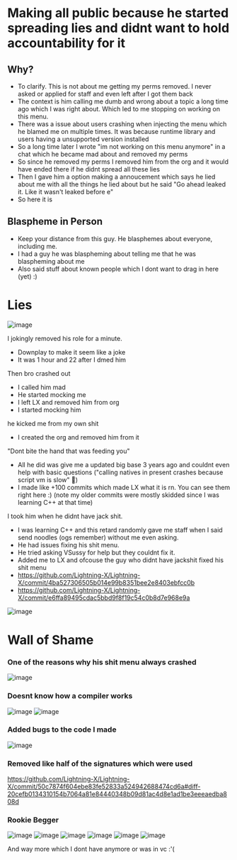 # Making all public because he started spreading lies and didnt want to hold accountability for it

## Why?
- To clarify. This is not about me getting my perms removed. I never asked or applied for staff and even left after I got them back
- The context is him calling me dumb and wrong about a topic a long time ago which I was right about. Which led to me stopping on working on this menu.
- There was a issue about users crashing when injecting the menu which he blamed me on multiple times. It was because runtime library and users having a unsupported version installed
- So a long time later I wrote "im not working on this menu anymore" in a chat which he became mad about and removed my perms
- So since he removed my perms I removed him from the org and it would have ended there if he didnt spread all these lies
- Then I gave him a option making a annoucement which says he lied about me with all the things he lied about but he said "Go ahead leaked it.  Like it wasn't leaked before e"
- So here it is

## Blaspheme in Person
- Keep your distance from this guy. He blasphemes about everyone, including me.
- I had a guy he was blaspheming about telling me that he was blaspheming about me
- Also said stuff about known people which I dont want to drag in here (yet) :)

# Lies
![image](https://github.com/user-attachments/assets/98385979-36da-414b-9e15-9a1ce20415c2)

I jokingly removed his role for a minute. 
- Downplay to make it seem like a joke
- It was 1 hour and 22 after I dmed him

Then bro crashed out
- I called him mad
- He started mocking me
- I left LX and removed him from org
- I started mocking him
  
he kicked me from my own shit
- I created the org and removed him from it
  
"Dont bite the hand that was feeding you"
- All he did was give me a updated big base 3 years ago and couldnt even help with basic questions ("calling natives in present crashes because script vm is slow" 🤡)
- I made like +100 commits which made LX what it is rn. You can see them right here :) (note my older commits were mostly skidded since I was learning C++ at that time)
  
I took him when he didnt have jack shit.
- I was learning C++ and this retard randomly gave me staff when I said send noodles (ogs remember) without me even asking.
- He had issues fixing his shit menu.
- He tried asking VSussy for help but they couldnt fix it.
- Added me to LX and ofcouse the guy who didnt have jackshit fixed his shit menu
- https://github.com/Lightning-X/Lightning-X/commit/4ba527306505b014e99b8351bee2e8403ebfcc0b
- https://github.com/Lightning-X/Lightning-X/commit/e6ffa89495cdac5bbd9f8f19c54c0b8d7e968e9a

![image](https://github.com/user-attachments/assets/4fa35270-ffb8-483e-9914-2bd7b10888d2)



# Wall of Shame
### One of the reasons why his shit menu always crashed
![image](https://github.com/user-attachments/assets/4df7ecbb-7b06-464c-a7af-477b27cd4f83)

### Doesnt know how a compiler works
![image](https://github.com/user-attachments/assets/b0c7c74d-877f-41dc-9533-4bf46ae0246b)
![image](https://github.com/user-attachments/assets/88c66953-41ed-44f0-a83a-1891a2b71f36)


### Added bugs to the code I made
![image](https://github.com/user-attachments/assets/f411e122-2937-444f-97ef-bff31be22220)

### Removed like half of the signatures which were used
https://github.com/Lightning-X/Lightning-X/commit/50c7874f604ebe83fe52833a524942688474cd6a#diff-20cefb0134310154b7064a81e84440348b09d81ac4d8e1ad1be3eeeaedba808d

### Rookie Begger
![image](https://github.com/user-attachments/assets/6b07e5dc-dd48-42a8-bb1f-b5e4ea579067)
![image](https://github.com/user-attachments/assets/a1727bda-cafb-40d9-bc3e-644360af8159)
![image](https://github.com/user-attachments/assets/a442aba9-da3c-4a45-b6c0-542d713b8b9c)
![image](https://github.com/user-attachments/assets/667b431e-2491-4174-b242-42d9228b6498)
![image](https://github.com/user-attachments/assets/e294fe7a-f071-4334-b183-952a5790125c)
![image](https://github.com/user-attachments/assets/9565a6f8-f897-4444-a623-20be53ff48be)


And way more which I dont have anymore or was in vc :'(
